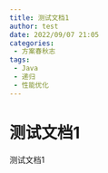 ```yaml
---
title: 测试文档1
author: test
date: 2022/09/07 21:05
categories:
 - 方案春秋志
tags:
 - Java
 - 递归
 - 性能优化
---
```


# 测试文档1

测试文档1
